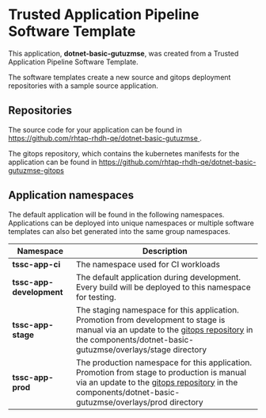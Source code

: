 # Trusted Application Pipeline Software Template

This application, **dotnet-basic-gutuzmse**, was created from a Trusted Application Pipeline Software Template.

The software templates create a new source and gitops deployment repositories with a sample source application. 

## Repositories

The source code for your application can be found in [https://github.com/rhtap-rhdh-qe/dotnet-basic-gutuzmse ](https://github.com/rhtap-rhdh-qe/dotnet-basic-gutuzmse ).
 
The gitops repository, which contains the kubernetes manifests for the application can be found in 
[https://github.com/rhtap-rhdh-qe/dotnet-basic-gutuzmse-gitops ](https://github.com/rhtap-rhdh-qe/dotnet-basic-gutuzmse-gitops ) 

## Application namespaces 

The default application will be found in the following namespaces. Applications can be deployed into unique namespaces or multiple software templates can also bet generated into the same group namespaces.  

|  Namespace   |  Description   |  
| -------- | -------- |
| **tssc-app-ci** | The namespace used for CI workloads |
| **tssc-app-development** | The default application during development. Every build will be deployed to this namespace for testing. |
| **tssc-app-stage** | The staging namespace for this application. Promotion from development to stage is manual via an update to the [gitops repository](https://github.com/rhtap-rhdh-qe/dotnet-basic-gutuzmse-gitops ) in the components/dotnet-basic-gutuzmse/overlays/stage directory |
| **tssc-app-prod** | The production namespace for this application. Promotion from stage to production is manual via an update to the [gitops repository](https://github.com/rhtap-rhdh-qe/dotnet-basic-gutuzmse-gitops ) in the components/dotnet-basic-gutuzmse/overlays/prod directory |
